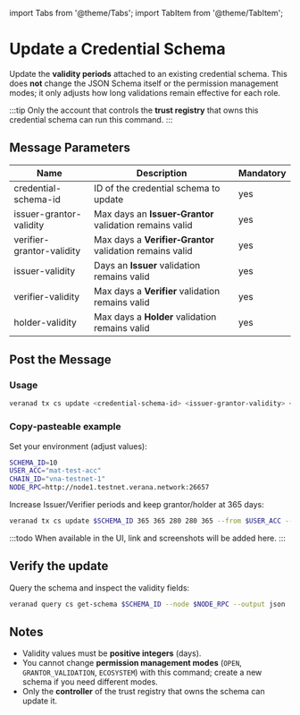 import Tabs from '@theme/Tabs';
import TabItem from '@theme/TabItem';

# Update a Credential Schema

Update the **validity periods** attached to an existing credential schema. This does **not** change the JSON Schema itself or the permission management modes; it only adjusts how long validations remain effective for each role.

:::tip
Only the account that controls the **trust registry** that owns this credential schema can run this command.
:::

## Message Parameters

| Name                           | Description                                                             | Mandatory |
|--------------------------------|-------------------------------------------------------------------------|-----------|
| credential-schema-id           | ID of the credential schema to update                                   | yes       |
| issuer-grantor-validity        | Max days an **Issuer‑Grantor** validation remains valid                 | yes       |
| verifier-grantor-validity      | Max days a **Verifier‑Grantor** validation remains valid                | yes       |
| issuer-validity                | Days an **Issuer** validation remains valid                             | yes       |
| verifier-validity              | Max days a **Verifier** validation remains valid                        | yes       |
| holder-validity                | Max days a **Holder** validation remains valid                          | yes       |

## Post the Message

<Tabs>
  <TabItem value="cli" label="CLI" default>

### Usage

```bash
veranad tx cs update <credential-schema-id> <issuer-grantor-validity> <verifier-grantor-validity> <issuer-validity> <verifier-validity> <holder-validity> --from <user> --chain-id <chain-id> --keyring-backend test --fees <amount> --gas auto --node $NODE_RPC
```

### Copy‑pasteable example

Set your environment (adjust values):
```bash
SCHEMA_ID=10
USER_ACC="mat-test-acc"
CHAIN_ID="vna-testnet-1"
NODE_RPC=http://node1.testnet.verana.network:26657
```

Increase Issuer/Verifier periods and keep grantor/holder at 365 days:
```bash
veranad tx cs update $SCHEMA_ID 365 365 280 280 365 --from $USER_ACC --chain-id $CHAIN_ID --keyring-backend test --fees 600000uvna --gas auto --node $NODE_RPC
```

  </TabItem>

  <TabItem value="frontend" label="Frontend">
    :::todo
    When available in the UI, link and screenshots will be added here.
    :::
  </TabItem>
</Tabs>

## Verify the update

Query the schema and inspect the validity fields:
```bash
veranad query cs get-schema $SCHEMA_ID --node $NODE_RPC --output json | jq
```

## Notes
- Validity values must be **positive integers** (days).
- You cannot change **permission management modes** (`OPEN`, `GRANTOR_VALIDATION`, `ECOSYSTEM`) with this command; create a new schema if you need different modes.
- Only the **controller** of the trust registry that owns the schema can update it.